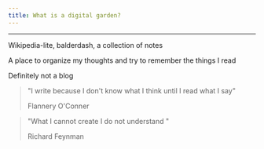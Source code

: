 ```yaml
---
title: What is a digital garden?
---
```

---

Wikipedia-lite, balderdash, a collection of notes 

A place to organize my thoughts and try to remember the things I read

Definitely not a blog


> "I write because I don't know what I think until I read what I say"
> 
>  Flannery O'Conner


> "What I cannot create I do not understand "
> 
>  Richard Feynman










